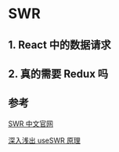 # SWR

## 1. React 中的数据请求

## 2. 真的需要 Redux 吗

## 参考

[SWR 中文官网](https://swr.vercel.app/zh-CN)

[深入浅出 useSWR 原理](https://zhuanlan.zhihu.com/p/93824106)
